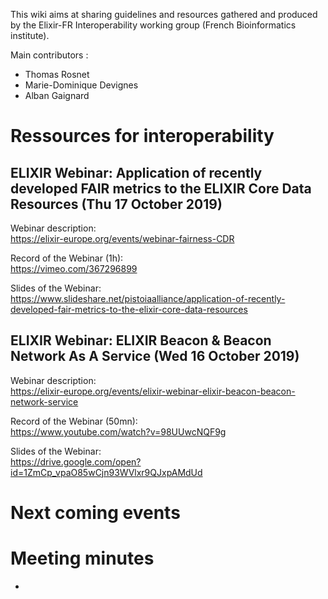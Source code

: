 This wiki aims at sharing guidelines and resources gathered and produced by the Elixir-FR Interoperability working group (French Bioinformatics institute). 

Main contributors : 
  - Thomas Rosnet
  - Marie-Dominique Devignes
  - Alban Gaignard

# Ressources for interoperability

## ELIXIR Webinar: Application of recently developed FAIR metrics to the ELIXIR Core Data Resources (Thu 17 October 2019)

Webinar description:  
https://elixir-europe.org/events/webinar-fairness-CDR

Record of the Webinar (1h):  
https://vimeo.com/367296899

Slides of the Webinar:  
https://www.slideshare.net/pistoiaalliance/application-of-recently-developed-fair-metrics-to-the-elixir-core-data-resources

## ELIXIR Webinar: ELIXIR Beacon & Beacon Network As A Service (Wed 16 October 2019)

Webinar description:  
https://elixir-europe.org/events/elixir-webinar-elixir-beacon-beacon-network-service

Record of the Webinar (50mn):  
https://www.youtube.com/watch?v=98UUwcNQF9g

Slides of the Webinar:  
https://drive.google.com/open?id=1ZmCp_vpaO85wCjn93WVlxr9QJxpAMdUd



# Next coming events

# Meeting minutes
* 
